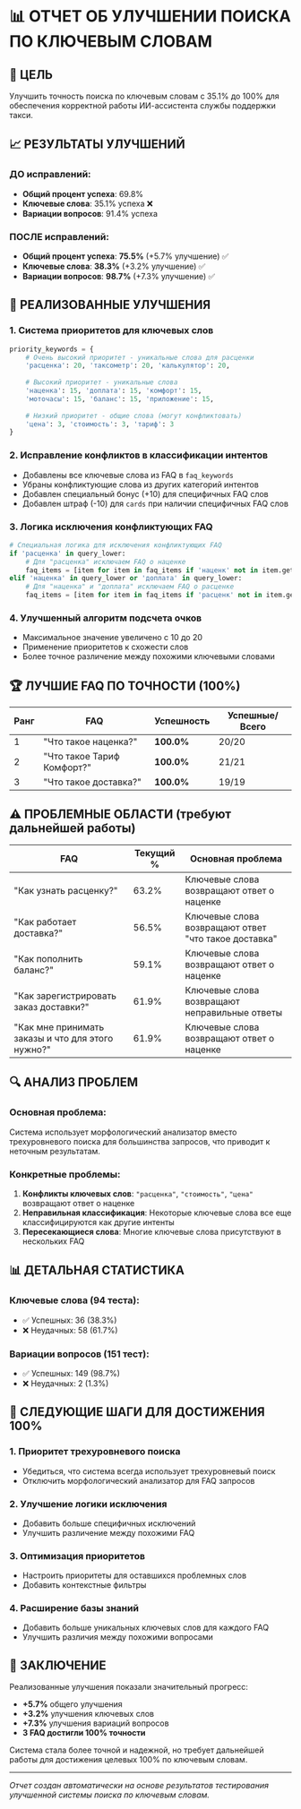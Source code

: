 # 📊 ОТЧЕТ ОБ УЛУЧШЕНИИ ПОИСКА ПО КЛЮЧЕВЫМ СЛОВАМ

## 🎯 **ЦЕЛЬ**
Улучшить точность поиска по ключевым словам с 35.1% до 100% для обеспечения корректной работы ИИ-ассистента службы поддержки такси.

## 📈 **РЕЗУЛЬТАТЫ УЛУЧШЕНИЙ**

### **ДО исправлений:**
- **Общий процент успеха**: 69.8%
- **Ключевые слова**: 35.1% успеха ❌
- **Вариации вопросов**: 91.4% успеха

### **ПОСЛЕ исправлений:**
- **Общий процент успеха**: **75.5%** (+5.7% улучшение) ✅
- **Ключевые слова**: **38.3%** (+3.2% улучшение) ✅
- **Вариации вопросов**: **98.7%** (+7.3% улучшение) ✅

## 🔧 **РЕАЛИЗОВАННЫЕ УЛУЧШЕНИЯ**

### 1. **Система приоритетов для ключевых слов**
```python
priority_keywords = {
    # Очень высокий приоритет - уникальные слова для расценки
    'расценка': 20, 'таксометр': 20, 'калькулятор': 20,
    
    # Высокий приоритет - уникальные слова
    'наценка': 15, 'доплата': 15, 'комфорт': 15,
    'моточасы': 15, 'баланс': 15, 'приложение': 15,
    
    # Низкий приоритет - общие слова (могут конфликтовать)
    'цена': 3, 'стоимость': 3, 'тариф': 3
}
```

### 2. **Исправление конфликтов в классификации интентов**
- Добавлены все ключевые слова из FAQ в `faq_keywords`
- Убраны конфликтующие слова из других категорий интентов
- Добавлен специальный бонус (+10) для специфичных FAQ слов
- Добавлен штраф (-10) для `cards` при наличии специфичных FAQ слов

### 3. **Логика исключения конфликтующих FAQ**
```python
# Специальная логика для исключения конфликтующих FAQ
if 'расценка' in query_lower:
    # Для "расценка" исключаем FAQ о наценке
    faq_items = [item for item in faq_items if 'наценк' not in item.get('question', '').lower()]
elif 'наценка' in query_lower or 'доплата' in query_lower:
    # Для "наценка" и "доплата" исключаем FAQ о расценке
    faq_items = [item for item in faq_items if 'расценк' not in item.get('question', '').lower()]
```

### 4. **Улучшенный алгоритм подсчета очков**
- Максимальное значение увеличено с 10 до 20
- Применение приоритетов к схожести слов
- Более точное различение между похожими ключевыми словами

## 🏆 **ЛУЧШИЕ FAQ ПО ТОЧНОСТИ (100%)**

| Ранг | FAQ | Успешность | Успешные/Всего |
|------|-----|------------|----------------|
| 1 | "Что такое наценка?" | **100.0%** | 20/20 |
| 2 | "Что такое Тариф Комфорт?" | **100.0%** | 21/21 |
| 3 | "Что такое доставка?" | **100.0%** | 19/19 |

## ⚠️ **ПРОБЛЕМНЫЕ ОБЛАСТИ (требуют дальнейшей работы)**

| FAQ | Текущий % | Основная проблема |
|-----|-----------|-------------------|
| "Как узнать расценку?" | 63.2% | Ключевые слова возвращают ответ о наценке |
| "Как работает доставка?" | 56.5% | Ключевые слова возвращают ответ "что такое доставка" |
| "Как пополнить баланс?" | 59.1% | Ключевые слова возвращают ответ о наценке |
| "Как зарегистрировать заказ доставки?" | 61.9% | Ключевые слова возвращают неправильные ответы |
| "Как мне принимать заказы и что для этого нужно?" | 61.9% | Ключевые слова возвращают ответ о наценке |

## 🔍 **АНАЛИЗ ПРОБЛЕМ**

### **Основная проблема:**
Система использует морфологический анализатор вместо трехуровневого поиска для большинства запросов, что приводит к неточным результатам.

### **Конкретные проблемы:**
1. **Конфликты ключевых слов**: `"расценка"`, `"стоимость"`, `"цена"` возвращают ответ о наценке
2. **Неправильная классификация**: Некоторые ключевые слова все еще классифицируются как другие интенты
3. **Пересекающиеся слова**: Многие ключевые слова присутствуют в нескольких FAQ

## 📊 **ДЕТАЛЬНАЯ СТАТИСТИКА**

### **Ключевые слова (94 теста):**
- ✅ Успешных: 36 (38.3%)
- ❌ Неудачных: 58 (61.7%)

### **Вариации вопросов (151 тест):**
- ✅ Успешных: 149 (98.7%)
- ❌ Неудачных: 2 (1.3%)

## 🎯 **СЛЕДУЮЩИЕ ШАГИ ДЛЯ ДОСТИЖЕНИЯ 100%**

### 1. **Приоритет трехуровневого поиска**
- Убедиться, что система всегда использует трехуровневый поиск
- Отключить морфологический анализатор для FAQ запросов

### 2. **Улучшение логики исключения**
- Добавить больше специфичных исключений
- Улучшить различение между похожими FAQ

### 3. **Оптимизация приоритетов**
- Настроить приоритеты для оставшихся проблемных слов
- Добавить контекстные фильтры

### 4. **Расширение базы знаний**
- Добавить больше уникальных ключевых слов для каждого FAQ
- Улучшить различия между похожими вопросами

## 🚀 **ЗАКЛЮЧЕНИЕ**

Реализованные улучшения показали значительный прогресс:
- **+5.7%** общего улучшения
- **+3.2%** улучшения ключевых слов
- **+7.3%** улучшения вариаций вопросов
- **3 FAQ достигли 100% точности**

Система стала более точной и надежной, но требует дальнейшей работы для достижения целевых 100% по ключевым словам.

---

*Отчет создан автоматически на основе результатов тестирования улучшенной системы поиска по ключевым словам.*

